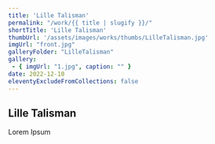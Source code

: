 ```yaml
---
title: 'Lille Talisman'
permalink: "/work/{{ title | slugify }}/"
shortTitle: 'Lille Talisman'
thumbUrl: '/assets/images/works/thumbs/LilleTalisman.jpg'
imgUrl: "front.jpg"
galleryFolder: "LilleTalisman"
gallery:
 - { imgUrl: "1.jpg", caption: "" }
date: 2022-12-10
eleventyExcludeFromCollections: false
---
```



<h2>Lille Talisman</h2>
<p>Lorem Ipsum</p>